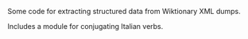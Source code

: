 Some code for extracting structured data from Wiktionary XML dumps.

Includes a module for conjugating Italian verbs.
